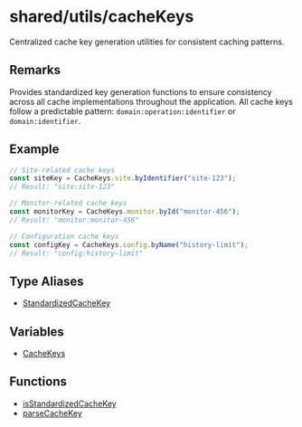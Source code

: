 # shared/utils/cacheKeys

Centralized cache key generation utilities for consistent caching patterns.

## Remarks

Provides standardized key generation functions to ensure consistency across
all cache implementations throughout the application. All cache keys follow a
predictable pattern: `domain:operation:identifier` or `domain:identifier`.

## Example

```typescript
// Site-related cache keys
const siteKey = CacheKeys.site.byIdentifier("site-123");
// Result: "site:site-123"

// Monitor-related cache keys
const monitorKey = CacheKeys.monitor.byId("monitor-456");
// Result: "monitor:monitor-456"

// Configuration cache keys
const configKey = CacheKeys.config.byName("history-limit");
// Result: "config:history-limit"
```

## Type Aliases

- [StandardizedCacheKey](type-aliases/StandardizedCacheKey.md)

## Variables

- [CacheKeys](variables/CacheKeys.md)

## Functions

- [isStandardizedCacheKey](functions/isStandardizedCacheKey.md)
- [parseCacheKey](functions/parseCacheKey.md)
